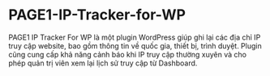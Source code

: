 # PAGE1-IP-Tracker-for-WP
PAGE1 IP Tracker For WP là một plugin WordPress giúp ghi lại các địa chỉ IP truy cập website, bao gồm thông tin về quốc gia, thiết bị, trình duyệt. Plugin cũng cung cấp khả năng cảnh báo khi IP truy cập thường xuyên và cho phép quản trị viên xem lại lịch sử truy cập từ Dashboard.

